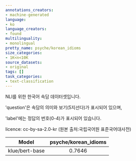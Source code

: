 ```yaml
---
annotations_creators:
- machine-generated
language:
- ko
language_creators:
- found
multilinguality:
- monolingual
pretty_name: psyche/korean_idioms
size_categories:
- 1K<n<10K
source_datasets:
- original
tags: []
task_categories:
- text-classification
---
```


NLI를 위한 한국어 속담 데이터셋입니다.

'question'은 속담의 의미와 보기(5지선다)가 표시되어 있으며,

'label'에는 정답의 번호(0-4)가 표시되어 있습니다.

licence: cc-by-sa-2.0-kr (원본 출처:국립국어원 표준국어대사전)

|Model| psyche/korean_idioms |
|:------:|:---:|
|klue/bert-base|0.7646|